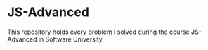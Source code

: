# JS-Advanced
This repository holds every problem I solved during the course JS-Advanced in Software University.
